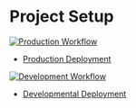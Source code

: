 # Project Setup

[![Production Workflow](https://github.com/Exodo-LS/is219_flask_app/actions/workflows/prod.yml/badge.svg)](https://github.com/Exodo-LS/is219_flask_app/actions/workflows/prod.yml)

* [Production Deployment](https://ma2298-prod.herokuapp.com/)

[![Development Workflow](https://github.com/Exodo-LS/is219_flask_app/actions/workflows/dev.yml/badge.svg)](https://github.com/Exodo-LS/is219_flask_app/actions/workflows/dev.yml)

* [Developmental Deployment](https://ma2298-dev.herokuapp.com/)

